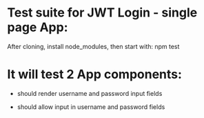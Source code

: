 # Test suite for JWT Login - single page App:
After cloning, install node_modules, then start with: npm test  

# It will test 2 App components:  

- should render username and password input fields  

- should allow input in username and password fields
